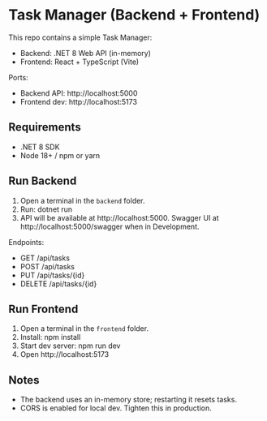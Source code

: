# Task Manager (Backend + Frontend)

This repo contains a simple Task Manager:
- Backend: .NET 8 Web API (in-memory)
- Frontend: React + TypeScript (Vite)

Ports:
- Backend API: http://localhost:5000
- Frontend dev: http://localhost:5173

## Requirements
- .NET 8 SDK
- Node 18+ / npm or yarn

## Run Backend
1. Open a terminal in the `backend` folder.
2. Run:
   dotnet run
3. API will be available at http://localhost:5000. Swagger UI at http://localhost:5000/swagger when in Development.

Endpoints:
- GET /api/tasks
- POST /api/tasks
- PUT /api/tasks/{id}
- DELETE /api/tasks/{id}

## Run Frontend
1. Open a terminal in the `frontend` folder.
2. Install:
   npm install
3. Start dev server:
   npm run dev
4. Open http://localhost:5173

## Notes
- The backend uses an in-memory store; restarting it resets tasks.
- CORS is enabled for local dev. Tighten this in production.
